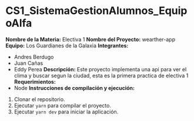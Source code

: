  # CS1_SistemaGestionAlumnos_EquipoAlfa
 **Nombre de la Materia:** Electiva 1
 **Nombre del Proyecto:** wearther-app
 **Equipo:** Los Guardianes de la Galaxia
 **Integrantes:**
 * Andres Berdugo
 * Juan Cañas
 * Eddy Perea
 **Descripción:**
 Este proyecto implementa una api para ver el clima y buscar segun la ciudad, esta es la primera practica de electiva 1
 **Requerimientos:**
 * Node
 **Instrucciones de compilación y ejecución:**
 1. Clonar el repositorio.
 2. Ejecutar `yarn` para compilar el proyecto.
 3. Ejecutar `yarn dev` para iniciar la aplicación.